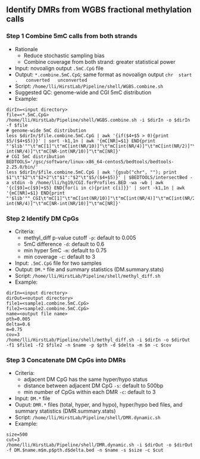 ## Identify DMRs from WGBS fractional methylation calls
### Step 1 Combine 5mC calls from both strands
* Rationale   
    + Reduce stochastic sampling bias
    + Combine coverage from both strand: greater statistical power
* Input: novoalign output `.5mC.CpG` file
* Output: `*.combine.5mC.CpG`; same format as novoalign output `chr  start   .   converted   unconverted`
* Script: `/home/lli/HirstLab/Pipeline/shell/WGBS.combine.sh`    
* Suggested QC: genome-wide and CGI 5mC distribution    
* Example:

```
dirIn=<input directory>
file=<*.5mC.CpG>
/home/lli/HirstLab/Pipeline/shell/WGBS.combine.sh -i $dirIn -o $dirIn -f $file
# genome-wide 5mC distribution
less $dirIn/$file.combine.5mC.CpG | awk '{if($4+$5 > 0){print $5/($4+$5)}}' | sort -k1,1n | awk '{mC[NR]=$1} END{print "'$lib'""\t"mC[1]"\t"mC[int(NR/10)]"\t"mC[int(NR/4)]"\t"mC[int(NR/2)]"\t"mC[NR-int(NR/4)]"\t"mC[NR-int(NR/10)]"\t"mC[NR]}' 
# CGI 5mC distribution
BEDTOOLS='/gsc/software/linux-x86_64-centos5/bedtools/bedtools-2.25.0/bin/'
less $dirIn/$file.combine.5mC.CpG | awk '{gsub("chr", ""); print $1"\t"$2"\t"$2+2"\t"$1":"$2"\t"$5/($4+$5)}' | $BEDTOOLS/intersectBed -a stdin -b /home/lli/hg19/CGI.forProfiles.BED -wa -wb | awk '{c[$9]=c[$9]+$5} END{for(i in c){print c[i]}}' | sort -k1,1n | awk '{mC[NR]=$1} END{print "'$lib'""_CGI\t"mC[1]"\t"mC[int(NR/10)]"\t"mC[int(NR/4)]"\t"mC[int(NR/2)]"\t"mC[NR-int(NR/4)]"\t"mC[NR-int(NR/10)]"\t"mC[NR]}'
```

### Step 2 Identify DM CpGs
* Criteria:
    + methyl_diff p-value cutoff `-p`: default to 0.005       
    + 5mC difference `-d`: default to 0.6         
    + min hyper 5mC `-m`: default to 0.75
    + min coverage `-c`: default to 3         
* Input: `.5mC.CpG` file for two samples    
* Output: `DM.*` file and summary statistics (DM.summary.stats)     
* Script: `/home/lli/HirstLab/Pipeline/shell/methyl_diff.sh`
* Example:

```
dirIn=<input directory>
dirOut=<output directory>
file1=<sample1.combine.5mC.CpG>
file2=<sample2.combine.5mC.CpG>
name=<output file name>
pth=0.005
delta=0.6
m=0.75
cov=3
/home/lli/HirstLab/Pipeline/shell/methyl_diff.sh -i $dirIn -o $dirOut -f1 $file1 -f2 $file2 -n $name -p $pth -d $delta -m $m -c $cov
```

### Step 3 Concatenate DM CpGs into DMRs
* Criteria:
    + adjacent DM CpG has the same hyper/hypo status
    + distance between adjacent DM CpG `-s`: default to 500bp
    + min number of CpGs within each DMR `-c`: default to 3
* Input: `DM.*` file
* Ouput: `DMR.*` files (total, hyper, and hypo), hyper/hypo bed files, and summary statistics (DMR.summary.stats)
* Script: `/home/lli/HirstLab/Pipeline/shell/DMR.dynamic.sh`
* Example:

```
size=500
cut=3
/home/lli/HirstLab/Pipeline/shell/DMR.dynamic.sh -i $dirOut -o $dirOut -f DM.$name.m$m.p$pth.d$delta.bed -n $name -s $size -c $cut
```

